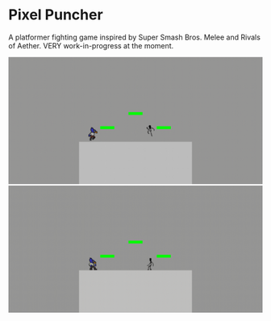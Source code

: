 # Pixel Puncher 
A platformer fighting game inspired by Super Smash Bros. Melee and Rivals of Aether. 
VERY work-in-progress at the moment. 

![gameplay](readme-media/combo.gif)
![gameplay](readme-media/combo2.gif)
